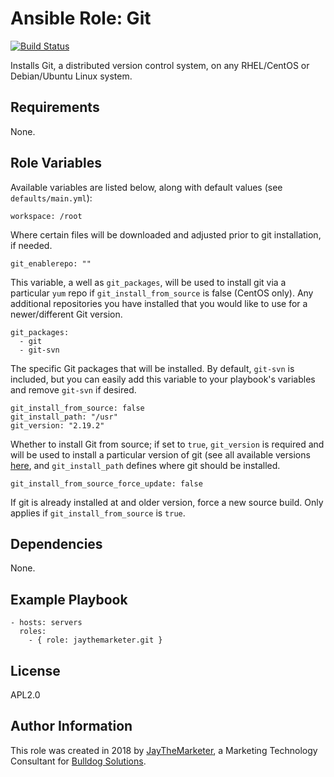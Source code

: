 # Ansible Role: Git

[![Build Status](https://travis-ci.org/jaythemarketer/ansible-role-git.svg?branch=master)](https://travis-ci.org/jaythemarketer/ansible-role-git)

Installs Git, a distributed version control system, on any RHEL/CentOS or Debian/Ubuntu Linux system.

## Requirements

None.

## Role Variables

Available variables are listed below, along with default values (see `defaults/main.yml`):

    workspace: /root

Where certain files will be downloaded and adjusted prior to git installation, if needed.

    git_enablerepo: ""

This variable, a well as `git_packages`, will be used to install git via a particular `yum` repo if `git_install_from_source` is false (CentOS only). Any additional repositories you have installed that you would like to use for a newer/different Git version.

    git_packages:
      - git
      - git-svn

The specific Git packages that will be installed. By default, `git-svn` is included, but you can easily add this variable to your playbook's variables and remove `git-svn` if desired.

    git_install_from_source: false
    git_install_path: "/usr"
    git_version: "2.19.2"

Whether to install Git from source; if set to `true`, `git_version` is required and will be used to install a particular version of git (see all available versions [here](https://www.kernel.org/pub/software/scm/git/), and `git_install_path` defines where git should be installed.

    git_install_from_source_force_update: false

If git is already installed at and older version, force a new source build. Only applies if `git_install_from_source` is `true`.

## Dependencies

None.

## Example Playbook

    - hosts: servers
      roles:
        - { role: jaythemarketer.git }

## License

APL2.0

## Author Information

This role was created in 2018 by [JayTheMarketer](https://linkedin.com/in/JayTheMarketer), a Marketing Technology Consultant for [Bulldog Solutions](https://www.bulldogsolutions.com/).
